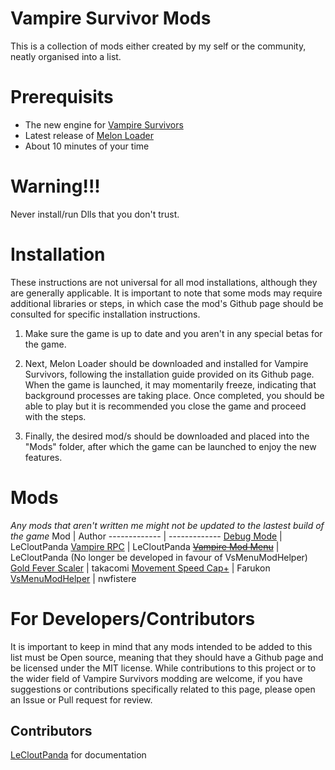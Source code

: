 # Vampire Survivor Mods
This is a collection of mods either created by my self or the community, neatly organised into a list.

# Prerequisits 
* The new engine for [Vampire Survivors](https://store.steampowered.com/app/1794680/Vampire_Survivors/)
* Latest release of [Melon Loader](https://github.com/HerpDerpinstine/MelonLoader/releases/latest/download/MelonLoader.Installer.exe)
* About 10 minutes of your time

# Warning!!!
Never install/run Dlls that you don't trust.

# Installation 
These instructions are not universal for all mod installations, although they are generally applicable. It is important to note that some mods may require additional libraries or steps, in which case the mod's Github page should be consulted for specific installation instructions.

1) Make sure the game is up to date and you aren't in any special betas for the game.

2) Next, Melon Loader should be downloaded and installed for Vampire Survivors, following the installation guide provided on its Github page. When the game is launched, it may momentarily freeze, indicating that background processes are taking place. Once completed, you should be able to play but it is recommended you close the game and proceed with the steps.

3) Finally, the desired mod/s should be downloaded and placed into the "Mods" folder, after which the game can be launched to enjoy the new features.

# Mods
_Any mods that aren't written me might not be updated to the lastest build of the game_
Mod  | Author
------------- | -------------
[Debug Mode](https://github.com/LeCloutPanda/DebugMode)  | LeCloutPanda
[Vampire RPC](https://github.com/LeCloutPanda/VampireRPC) | LeCloutPanda
[~~Vampire Mod Menu~~](https://github.com/LeCloutPanda/VampireModMenu) | LeCloutPanda (No longer be developed in favour of VsMenuModHelper)
[Gold Fever Scaler](https://github.com/takacomi/GoldFeverScaler) | takacomi
[Movement Speed Cap+](https://github.com/Farukon-0/Movement-Speed-Cap-Plus) | Farukon
[VsMenuModHelper](https://github.com/nwfistere/VSMenuModHelper) | nwfistere

# For Developers/Contributors
It is important to keep in mind that any mods intended to be added to this list must be Open source, meaning that they should have a Github page and be licensed under the MIT license. 
While contributions to this project or to the wider field of Vampire Survivors modding are welcome, if you have suggestions or contributions specifically related to this page, please open an Issue or Pull request for review.

## Contributors
[LeCloutPanda](https://github.com/LeCloutPanda) for documentation
